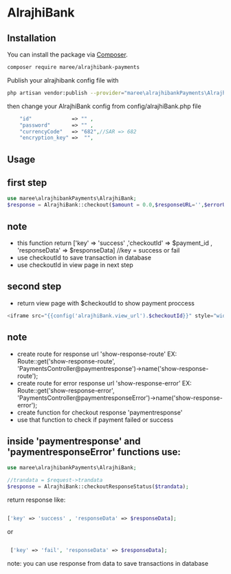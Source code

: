 # AlrajhiBank
## Installation

You can install the package via [Composer](https://getcomposer.org).

```bash
composer require maree/alrajhibank-payments
```
Publish your alrajhibank config file with

```bash
php artisan vendor:publish --provider="maree\alrajhibankPayments\AlrajhibankServiceProvider" --tag="alrajhiBank"
```
then change your AlrajhiBank config from config/alrajhiBank.php file
```php
    "id"             => "" ,
    "password"       => "" ,
    "currencyCode"   => "682",//SAR => 682
    "encryption_key" =>  "",
```
## Usage

## first step
```php
use maree\alrajhibankPayments\AlrajhiBank;
$response = AlrajhiBank::checkout($amount = 0.0,$responseURL='',$errorURL='');  

```
## note 
- this function return ['key' => 'success' ,'checkoutId' => $payment_id , 'responseData' => $responseData] //key = success or fail
- use checkoutId to save transaction in database
- use checkoutId in view page in next step

## second step
- return view page with $checkoutId to show payment proccess
```php
<iframe src="{{config('alrajhiBank.view_url').$checkoutId}}" style="width: 100%; height: 100%" title="description"></iframe>

```
## note 
- create route for response url 'show-response-route' 
EX: Route::get('show-response-route', 'PaymentsController@paymentresponse')->name('show-response-route'); 
- create route for error response url 'show-response-error' 
EX: Route::get('show-response-error', 'PaymentsController@paymentresponseError')->name('show-response-error'); 
- create function for checkout response 'paymentresponse'
- use that function to check if payment failed or success

## inside 'paymentresponse' and 'paymentresponseError' functions use:
```php
use maree\alrajhibankPayments\AlrajhiBank;

//trandata = $request->trandata
$response = AlrajhiBank::checkoutResponseStatus($trandata);  

```
return response like: 
```php

['key' => 'success' , 'responseData' => $responseData]; 

```
or 

```php

 ['key' => 'fail', 'responseData' => $responseData];

```
note: you can use response from data to save transactions in database 










